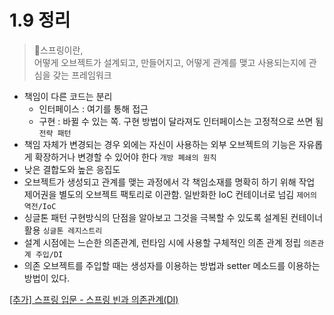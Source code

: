 # 1.9 정리

> 🌱스프링이란,  
어떻게 오브젝트가 설계되고, 만들어지고, 어떻게 관계를 맺고 사용되는지에 관심을 갖는 프레임워크
>
- 책임이 다른 코드는 분리
    - 인터페이스 : 여기를 통해 접근
    - 구현 : 바뀔 수 있는 쪽. 구현 방법이 달라져도 인터페이스는 고정적으로 쓰면 됨 `전략 패턴`
- 책임 자체가 변경되는 경우 외에는 자신이 사용하는 외부 오브젝트의 기능은 자유롭게 확장하거나 변경할 수 있어야 한다 `개방 폐쇄의 원칙`
- 낮은 결합도와 높은 응집도
- 오브젝트가 생성되고 관계를 맺는 과정에서 각 책임소재를 명확히 하기 위해 작업 제어권을 별도의 오브젝트 팩토리로 이관함. 일반화한 IoC 컨테이너로 넘김 `제어의 역전/IoC`
- 싱글톤 패턴 구현방식의 단점을 알아보고 그것을 극복할 수 있도록 설계된 컨테이너 활용 `싱글톤 레지스트리`
- 설계 시점에는 느슨한 의존관계, 런타임 시에 사용할 구체적인 의존 관계 정립 `의존관계 주입/DI`
- 의존 오브젝트를 주입할 때는 생성자를 이용하는 방법과 setter 메소드를 이용하는 방법이 있다.

[[추가] 스프링 입문 - 스프링 빈과 의존관계(DI)](https://www.notion.so/DI-33c1cc36b5594f6c92b01d1018fff2f7)